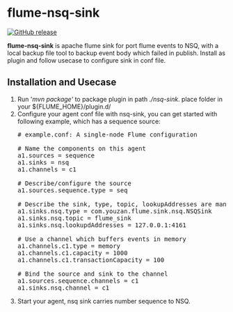 # flume-nsq-sink

[![GitHub release](https://img.shields.io/github/release/doraalin/flume-nsq-sink.svg)](https://github.com/doraalin/flume-nsq-sink/releases/latest)

**flume-nsq-sink** is apache flume sink for port flume events to NSQ, with a local backup file tool to backup event body which failed in publish.
 Install as plugin and follow usecase to configure sink in conf file.
  
## Installation and Usecase
1. Run '_mvn package'_ to package plugin in path _./nsq-sink_. place folder in your ${FLUME_HOME}/plugin.d/
2. Configure your agent conf file with nsq-sink, you can get started with following example, which has a sequence source:
   <pre>
   # example.conf: A single-node Flume configuration
  
   # Name the components on this agent
   a1.sources = sequence
   a1.sinks = nsq
   a1.channels = c1
  
   # Describe/configure the source
   a1.sources.sequence.type = seq
  
   # Describe the sink, type, topic, lookupAddresses are mandatory
   a1.sinks.nsq.type = com.youzan.flume.sink.nsq.NSQSink
   a1.sinks.nsq.topic = flume_sink
   a1.sinks.nsq.lookupdAddresses = 127.0.0.1:4161
  
   # Use a channel which buffers events in memory
   a1.channels.c1.type = memory
   a1.channels.c1.capacity = 1000
   a1.channels.c1.transactionCapacity = 100
  
   # Bind the source and sink to the channel
   a1.sources.sequence.channels = c1
   a1.sinks.nsq.channel = c1
   </pre>
3. Start your agent, nsq sink carries number sequence to NSQ.